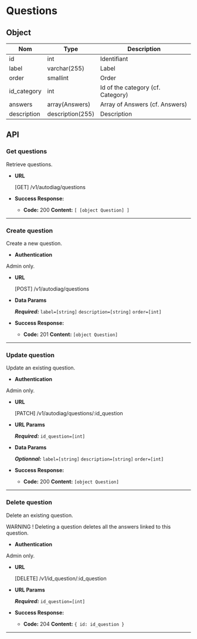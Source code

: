 # Questions

## Object

**Nom**               | **Type**        | **Description** 
----------------------|-----------------|-------------------
id                    | int             | Identifiant
label                 | varchar(255)    | Label
order                 | smallint        | Order
id_category           | int             | Id of the category (cf. Category)
answers               | array(Answers)  | Array of Answers (cf. Answers)
description           | description(255)| Description

## API

### Get questions

 Retrieve questions.

* **URL**

  [GET] /v1/autodiag/questions

* **Success Response:**

  * **Code:** 200
    **Content:** `[ [object Question] ]`

---

### Create question

 Create a new question.

* **Authentication**

Admin only.

* **URL**

  [POST] /v1/autodiag/questions

* **Data Params**

  ***Required:***
   `label=[string]`
   `description=[string]`
   `order=[int]`

* **Success Response:**

  * **Code:** 201
    **Content:** `[object Question]`

---

### Update question

 Update an existing question.

* **Authentication**

Admin only.

* **URL**

  [PATCH] /v1/autodiag/questions/:id_question

*  **URL Params**

   ***Required:***
   `id_question=[int]`

* **Data Params**

  ***Optionnal:***
   `label=[string]`
   `description=[string]`
   `order=[int]`

* **Success Response:**

  * **Code:** 200
    **Content:** `[object Question]`

---

### Delete question

 Delete an existing question.

 WARNING ! Deleting a question deletes all the answers linked to this question.

* **Authentication**

Admin only.

* **URL**

  [DELETE] /v1/id_question/:id_question

*  **URL Params**

   ***Required:***
   `id_question=[int]`

* **Success Response:**

  * **Code:** 204 
    **Content:** `{ id: id_question }`

---